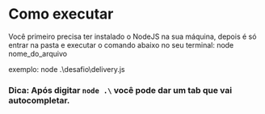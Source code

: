 # Como executar 
Você primeiro precisa ter instalado o NodeJS na sua máquina, depois é só entrar na pasta e executar o comando abaixo no seu terminal:
node nome_do_arquivo

exemplo: node .\desafio\delivery.js

### Dica: Após digitar `node .\` você pode dar um tab que vai autocompletar. 